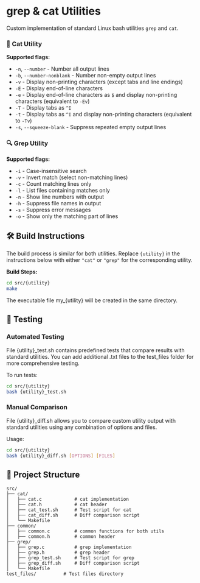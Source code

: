 # grep & cat Utilities
Custom implementation of standard Linux bash utilities `grep` and `cat`.

### 📄 Cat Utility
**Supported flags:** 
- `-n`, `--number` - Number all output lines
- `-b`, `--number-nonblank` - Number non-empty output lines
- `-v` - Display non-printing characters (except tabs and line endings)
- `-E` - Display end-of-line characters 
- `-e` - Display end-of-line characters as `$` and display non-printing characters (equivalent to `-Ev`)
- `-T` - Display tabs as `^I`
- `-t` - Display tabs as `^I` and display non-printing characters (equivalent to `-Tv`)
- `-s`, `--squeeze-blank` - Suppress repeated empty output lines

### 🔍 Grep Utility
**Supported flags:** 
- `-i` - Case-insensitive search
- `-v` - Invert match (select non-matching lines)
- `-c` - Count matching lines only
- `-l` - List files containing matches only
- `-n` - Show line numbers with output
- `-h` - Suppress file names in output
- `-s` - Suppress error messages
- `-o` - Show only the matching part of lines

## 🛠 Build Instructions
The build process is similar for both utilities. Replace `{utility}` in the instructions below with either `"cat"` or `"grep"` for the corresponding utility.

**Build Steps:**
```bash
cd src/{utility}
make
```
The executable file my_{utility} will be created in the same directory.

## 🧪 Testing
### Automated Testing
File {utility}_test.sh contains predefined tests that compare results with standard utilities. You can add additional .txt files to the test_files folder for more comprehensive testing.

To run tests:

```bash
cd src/{utility}
bash {utility}_test.sh
```

### Manual Comparison
File {utility}_diff.sh allows you to compare custom utility output with standard utilities using any combination of options and files.

Usage:
```bash
cd src/{utility}
bash {utility}_diff.sh [OPTIONS] [FILES]
```

## 📁 Project Structure
```text
src/
├── cat/
│   ├── cat.c            # cat implementation
│   ├── cat.h            # cat header
│   ├── cat_test.sh      # Test script for cat
│   ├── cat_diff.sh      # Diff comparison script
│   └── Makefile
├── common/
│   ├── common.c         # common functions for both utils 
│   ├── common.h         # common header
├── grep/
│   ├── grep.c           # grep implementation 
│   ├── grep.h           # grep header
│   ├── grep_test.sh     # Test script for grep
│   ├── grep_diff.sh     # Diff comparison script
│   └── Makefile
test_files/          # Test files directory
```